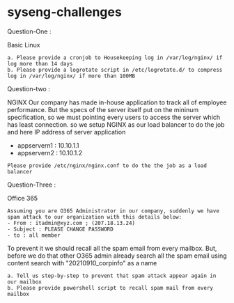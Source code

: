 # syseng-challenges

Question-One :

Basic Linux

```
a. Please provide a cronjob to Housekeeping log in /var/log/nginx/ if log more than 14 days 
b. Please provide a logrotate script in /etc/logrotate.d/ to compress log in /var/log/nginx/ if more than 100MB
```
Question-two :

NGINX
Our company has made in-house application to track all of employee performance. But the specs of the server itself put on the mininum specification, so we must pointing every users to access the server which has least connection. so we setup NGINX as our load balancer to do the job and here IP address of server application
- appservern1 : 10.10.1.1
- appservern2 : 10.10.1.2

```
Please provide /etc/nginx/nginx.conf to do the the job as a load balancer
```

Question-Three :

Office 365
```
Assuming you are O365 Administrator in our company, suddenly we have spam attack to our organization with this details below:
- From : itadmin@xyz.com ; (207.18.13.24)
- Subject : PLEASE CHANGE PASSWORD
- to : all member
```

To prevent it we should recall all the spam email from every mailbox. But, before we do that other O365 admin already search all the spam email using content search with "20210910_corpinfo" as a name

```
a. Tell us step-by-step to prevent that spam attack appear again in our mailbox
b. Please provide powershell script to recall spam mail from every mailbox
```

